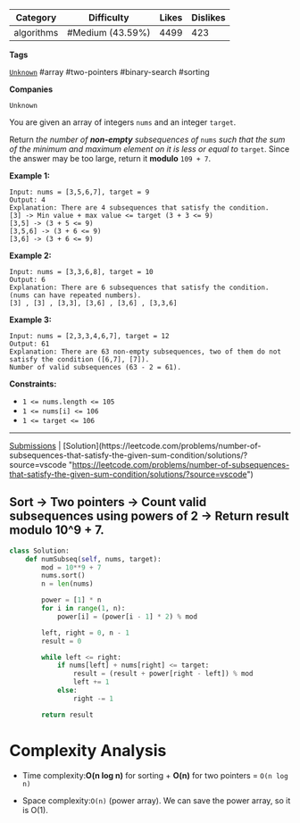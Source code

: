
| Category   | Difficulty       | Likes | Dislikes |
| ---------- | ---------------- | ----- | -------- |
| algorithms | #Medium (43.59%) | 4499  | 423      |

**Tags**

[`Unknown`](https://leetcode.com/tag/Unknown?source=vscode "https://leetcode.com/tag/Unknown?source=vscode") #array #two-pointers #binary-search #sorting 

**Companies**

`Unknown`

You are given an array of integers `nums` and an integer `target`.

Return _the number of **non-empty** subsequences of_ `nums` _such that the sum of the minimum and maximum element on it is less or equal to_ `target`. Since the answer may be too large, return it **modulo** `109 + 7`.

**Example 1:**

```
Input: nums = [3,5,6,7], target = 9
Output: 4
Explanation: There are 4 subsequences that satisfy the condition.
[3] -> Min value + max value <= target (3 + 3 <= 9)
[3,5] -> (3 + 5 <= 9)
[3,5,6] -> (3 + 6 <= 9)
[3,6] -> (3 + 6 <= 9)
```

**Example 2:**

```
Input: nums = [3,3,6,8], target = 10
Output: 6
Explanation: There are 6 subsequences that satisfy the condition. (nums can have repeated numbers).
[3] , [3] , [3,3], [3,6] , [3,6] , [3,3,6]
```

**Example 3:**

```
Input: nums = [2,3,3,4,6,7], target = 12
Output: 61
Explanation: There are 63 non-empty subsequences, two of them do not satisfy the condition ([6,7], [7]).
Number of valid subsequences (63 - 2 = 61).
```

**Constraints:**

- `1 <= nums.length <= 105`
- `1 <= nums[i] <= 106`
- `1 <= target <= 106`

---

[Submissions](https://leetcode.com/problems/number-of-subsequences-that-satisfy-the-given-sum-condition/submissions/?source=vscode "https://leetcode.com/problems/number-of-subsequences-that-satisfy-the-given-sum-condition/submissions/?source=vscode") | [Solution](https://leetcode.com/problems/number-of-subsequences-that-satisfy-the-given-sum-condition/solutions/?source=vscode "https://leetcode.com/problems/number-of-subsequences-that-satisfy-the-given-sum-condition/solutions/?source=vscode")


## **Sort → Two pointers → Count valid subsequences using powers of 2 → Return result modulo 10^9 + 7.**

```python
class Solution:
    def numSubseq(self, nums, target):
        mod = 10**9 + 7
        nums.sort()
        n = len(nums)

        power = [1] * n
        for i in range(1, n):
            power[i] = (power[i - 1] * 2) % mod

        left, right = 0, n - 1
        result = 0

        while left <= right:
            if nums[left] + nums[right] <= target:
                result = (result + power[right - left]) % mod
                left += 1
            else:
                right -= 1

        return result
```

# Complexity Analysis

- Time complexity:**O(n log n)** for sorting + **O(n)** for two pointers = `O(n log n)`

- Space complexity:`O(n)` (power array). We can save the power array, so it is O(1).